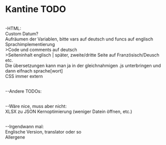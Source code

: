 # Kantine TODO

<br>-HTML:
<br> Custom Datum?
<br> Aufräumen der Variablen, bitte vars auf deutsch und funcs auf englisch
<br> Sprachimplementierung
<br> >Code und comments auf deutsch
<br> >Seiteninhalt englisch | später, zweite/dritte Seite auf Französisch/Deusch etc.
<br> Die übersetzungen kann man ja in der gleichnahmigen .js unterbringen und dann eifnach sprache[wort]
<br> CSS immer extern

<br>--Andere TODOs:

<br>--Wäre nice, muss aber nicht:
<br>XLSX zu JSON Kernoptimierung (weniger Datein öffnen, etc.)

<br>--Irgendwann mal:
<br>Englische Version, translator oder so
<br>Allergene
